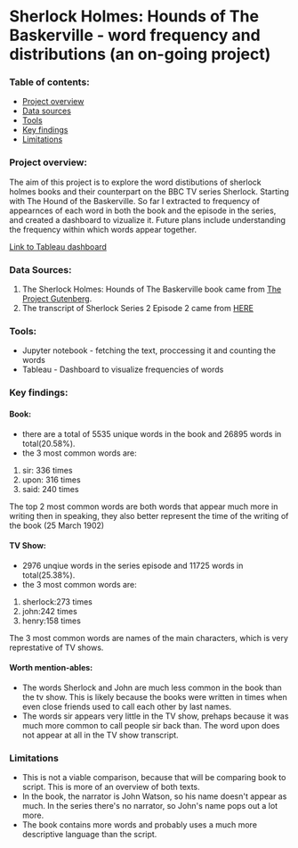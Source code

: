 # Sherlock Holmes: Hounds of The Baskerville - word frequency and distributions (an on-going project)

### Table of contents:
- [Project overview](#project-overview)
- [Data sources](#data-sources)
- [Tools](#tools)
- [Key findings](#key-findings)
- [Limitations](#limitations)

### Project overview:


The aim of this project is to explore the word distibutions of sherlock holmes books and their counterpart on the BBC TV series Sherlock. Starting with The Hound of the Baskerville.
So far I extracted to frequency of appearnces of each word in both the book and the episode in the series, and created a dashboard to vizualize it. 
Future plans include understanding the frequency within which words appear together. 

[Link to Tableau dashboard](https://public.tableau.com/app/profile/omri.meir/viz/worddistribution_17222561342020/Dashboard1?publish=yes)

### Data Sources:
1. The Sherlock Holmes: Hounds of The Baskerville book came from [The Project Gutenberg](https://www.gutenberg.org/cache/epub/2852/pg2852-images.html).
2. The transcript of Sherlock Series 2 Episode 2 came from [HERE](https://arianedevere.livejournal.com/28352.html)

### Tools:
 - Jupyter notebook - fetching the text, proccessing it and counting the words
 - Tableau - Dashboard to visualize frequencies of words

### Key findings:
#### Book:
 - there are a total of 5535 unique words in the book and 26895 words in total(20.58%).
 - the 3 most common words are: 
 1. sir: 336 times 
 2. upon: 316 times
 3. said: 240 times
 
 The top 2 most common words are both words that appear much more in writing then in speaking, they also better represent the time of the writing of the book (25 March 1902)
 
#### TV Show:
 - 2976 unqiue words in the series episode and 11725 words in total(25.38%).
 - the 3 most common words are:
 1. sherlock:273 times
 2. john:242 times
 3. henry:158 times
 
 The 3 most common words are names of the main characters, which is very represtative of TV shows. 

#### Worth mention-ables:
 - The words Sherlock and John are much less common in the book than the tv show. This is likely because the books were written in times when even close friends used to call each other by last names. 
 - The words sir appears very little in the TV show, prehaps because it was much more common to call people sir back than. The word upon does not appear at all in the TV show transcript. 

### Limitations
- This is not a viable comparison, because that will be comparing book to script. This is more of an overview of both texts. 
- In the book, the narrator is John Watson, so his name doesn't appear as much. In the series there's no narrator, so John's name pops out a lot more. 
- The book contains more words and probably uses a much more descriptive language than the script.
